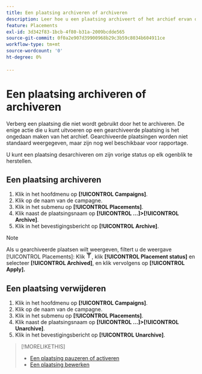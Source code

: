 ```yaml
---
title: Een plaatsing archiveren of archiveren
description: Leer hoe u een plaatsing archiveert of het archief ervan opheft.
feature: Placements
exl-id: 3d342f83-1bcb-4f80-b31a-2009bcdde565
source-git-commit: 0f0a2e907d39900968b29c3b59c8034b604911ce
workflow-type: tm+mt
source-wordcount: '0'
ht-degree: 0%

---
```


# Een plaatsing archiveren of archiveren

<!-- Some placements don't have this option. Clarify which placement types aren't eligible -- is it PG placements, or all placements using private inventory? And anything else?  -->

Verberg een plaatsing die niet wordt gebruikt door het te archiveren. De enige actie die u kunt uitvoeren op een gearchiveerde plaatsing is het ongedaan maken van het archief. Gearchiveerde plaatsingen worden niet standaard weergegeven, maar zijn nog wel beschikbaar voor rapportage.

U kunt een plaatsing desarchiveren om zijn vorige status op elk ogenblik te herstellen.

## Een plaatsing archiveren

1. Klik in het hoofdmenu op **[!UICONTROL Campaigns]**.
1. Klik op de naam van de campagne.
1. Klik in het submenu op **[!UICONTROL Placements]**.
1. Klik naast de plaatsingsnaam op **[!UICONTROL ...]>[!UICONTROL Archive]**.
1. Klik in het bevestigingsbericht op **[!UICONTROL Archive]**.

>[!NOTE]
>
>Als u gearchiveerde plaatsen wilt weergeven, filtert u de weergave [!UICONTROL Placements]: Klik ![Filterknop](/help/dsp/assets/filter.png), klik **[!UICONTROL Placement status]** en selecteer **[!UICONTROL Archived]**, en klik vervolgens op **[!UICONTROL Apply].**

## Een plaatsing verwijderen

1. Klik in het hoofdmenu op **[!UICONTROL Campaigns]**.
1. Klik op de naam van de campagne.
1. Klik in het submenu op **[!UICONTROL Placements]**.
1. Klik naast de plaatsingsnaam op **[!UICONTROL ...]>[!UICONTROL Unarchive]**.
1. Klik in het bevestigingsbericht op **[!UICONTROL Unarchive]**.

>[!MORELIKETHIS]
>
>* [Een plaatsing pauzeren of activeren](placement-pause-activate.md)
>* [Een plaatsing bewerken](placement-edit.md)

